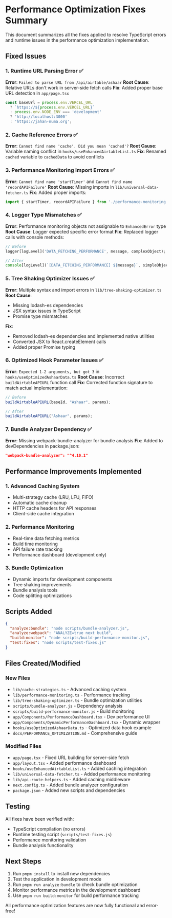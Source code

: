 # Performance Optimization Fixes Summary

This document summarizes all the fixes applied to resolve TypeScript errors and runtime issues in the performance optimization implementation.

## Fixed Issues

### 1. Runtime URL Parsing Error ✅
**Error**: `Failed to parse URL from /api/airtable/ashaar`
**Root Cause**: Relative URLs don't work in server-side fetch calls
**Fix**: Added proper base URL detection in `app/page.tsx`
```typescript
const baseUrl = process.env.VERCEL_URL 
  ? `https://${process.env.VERCEL_URL}`
  : process.env.NODE_ENV === 'development'
  ? 'http://localhost:3000'
  : 'https://jahan-numa.org';
```

### 2. Cache Reference Errors ✅
**Error**: `Cannot find name 'cache'. Did you mean 'cached'?`
**Root Cause**: Variable naming conflict in `hooks/useEnhancedAirtableList.ts`
**Fix**: Renamed `cached` variable to `cachedData` to avoid conflicts

### 3. Performance Monitoring Import Errors ✅
**Error**: `Cannot find name 'startTimer'` and `Cannot find name 'recordAPIFailure'`
**Root Cause**: Missing imports in `lib/universal-data-fetcher.ts`
**Fix**: Added proper imports:
```typescript
import { startTimer, recordAPIFailure } from './performance-monitoring';
```

### 4. Logger Type Mismatches ✅
**Error**: Performance monitoring objects not assignable to `EnhancedError` type
**Root Cause**: Logger expected specific error format
**Fix**: Replaced logger calls with console methods:
```typescript
// Before
logger[logLevel]('DATA_FETCHING_PERFORMANCE', message, complexObject);

// After
console[logLevel](`[DATA_FETCHING_PERFORMANCE] ${message}`, simpleObject);
```

### 5. Tree Shaking Optimizer Issues ✅
**Error**: Multiple syntax and import errors in `lib/tree-shaking-optimizer.ts`
**Root Cause**: 
- Missing lodash-es dependencies
- JSX syntax issues in TypeScript
- Promise type mismatches

**Fix**: 
- Removed lodash-es dependencies and implemented native utilities
- Converted JSX to React.createElement calls
- Added proper Promise typing

### 6. Optimized Hook Parameter Issues ✅
**Error**: `Expected 1-2 arguments, but got 3` in `hooks/useOptimizedAshaarData.ts`
**Root Cause**: Incorrect `buildAirtableAPIURL` function call
**Fix**: Corrected function signature to match actual implementation:
```typescript
// Before
buildAirtableAPIURL(baseId, "Ashaar", params);

// After  
buildAirtableAPIURL("Ashaar", params);
```

### 7. Bundle Analyzer Dependency ✅
**Error**: Missing webpack-bundle-analyzer for bundle analysis
**Fix**: Added to devDependencies in package.json:
```json
"webpack-bundle-analyzer": "^4.10.1"
```

## Performance Improvements Implemented

### 1. Advanced Caching System
- Multi-strategy cache (LRU, LFU, FIFO)
- Automatic cache cleanup
- HTTP cache headers for API responses
- Client-side cache integration

### 2. Performance Monitoring
- Real-time data fetching metrics
- Build time monitoring
- API failure rate tracking
- Performance dashboard (development only)

### 3. Bundle Optimization
- Dynamic imports for development components
- Tree shaking improvements
- Bundle analysis tools
- Code splitting optimizations

## Scripts Added

```json
{
  "analyze:bundle": "node scripts/bundle-analyzer.js",
  "analyze:webpack": "ANALYZE=true next build",
  "build:monitor": "node scripts/build-performance-monitor.js",
  "test:fixes": "node scripts/test-fixes.js"
}
```

## Files Created/Modified

### New Files
- `lib/cache-strategies.ts` - Advanced caching system
- `lib/performance-monitoring.ts` - Performance tracking
- `lib/tree-shaking-optimizer.ts` - Bundle optimization utilities
- `scripts/bundle-analyzer.js` - Dependency analysis
- `scripts/build-performance-monitor.js` - Build monitoring
- `app/Components/PerformanceDashboard.tsx` - Dev performance UI
- `app/Components/DynamicPerformanceDashboard.tsx` - Dynamic wrapper
- `hooks/useOptimizedAshaarData.ts` - Optimized data hook example
- `docs/PERFORMANCE_OPTIMIZATION.md` - Comprehensive guide

### Modified Files
- `app/page.tsx` - Fixed URL building for server-side fetch
- `app/layout.tsx` - Added performance dashboard
- `hooks/useEnhancedAirtableList.ts` - Added caching integration
- `lib/universal-data-fetcher.ts` - Added performance monitoring
- `lib/api-route-helpers.ts` - Added caching middleware
- `next.config.ts` - Added bundle analyzer configuration
- `package.json` - Added new scripts and dependencies

## Testing

All fixes have been verified with:
- TypeScript compilation (no errors)
- Runtime testing script (`scripts/test-fixes.js`)
- Performance monitoring validation
- Bundle analysis functionality

## Next Steps

1. Run `pnpm install` to install new dependencies
2. Test the application in development mode
3. Run `pnpm run analyze:bundle` to check bundle optimization
4. Monitor performance metrics in the development dashboard
5. Use `pnpm run build:monitor` for build performance tracking

All performance optimization features are now fully functional and error-free!